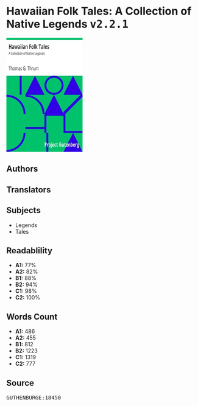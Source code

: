 # Hawaiian Folk Tales: A Collection of Native Legends <kbd>v2.2.1</kbd>

![](./cover.medium.jpg "")

## Authors



## Translators



## Subjects


 - Legends
 - Tales

## Readablility


 - **A1:** 77%
 - **A2:** 82%
 - **B1:** 88%
 - **B2:** 94%
 - **C1:** 98%
 - **C2:** 100%

## Words Count


 - **A1:** 486
 - **A2:** 455
 - **B1:** 812
 - **B2:** 1223
 - **C1:** 1319
 - **C2:** 777

## Source


<kbd>GUTHENBURGE:18450</kbd>
